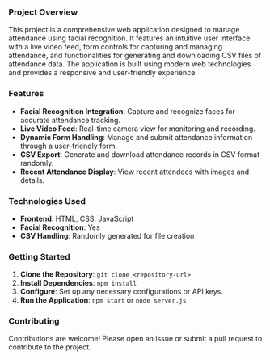 ### Project Overview

This project is a comprehensive web application designed to manage attendance using facial recognition. It features an intuitive user interface with a live video feed, form controls for capturing and managing attendance, and functionalities for generating and downloading CSV files of attendance data. The application is built using modern web technologies and provides a responsive and user-friendly experience.

### Features

- **Facial Recognition Integration**: Capture and recognize faces for accurate attendance tracking.
- **Live Video Feed**: Real-time camera view for monitoring and recording.
- **Dynamic Form Handling**: Manage and submit attendance information through a user-friendly form.
- **CSV Export**: Generate and download attendance records in CSV format randomly.
- **Recent Attendance Display**: View recent attendees with images and details.

### Technologies Used

- **Frontend**: HTML, CSS, JavaScript
- **Facial Recognition**: Yes
- **CSV Handling**: Randomly generated for file creation

### Getting Started

1. **Clone the Repository**: `git clone <repository-url>`
2. **Install Dependencies**: `npm install`
3. **Configure**: Set up any necessary configurations or API keys.
4. **Run the Application**: `npm start` or `node server.js`

### Contributing

Contributions are welcome! Please open an issue or submit a pull request to contribute to the project.


